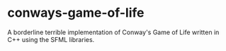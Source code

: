# conways-game-of-life
A borderline terrible implementation of Conway's Game of Life written in C++ using the SFML libraries.
